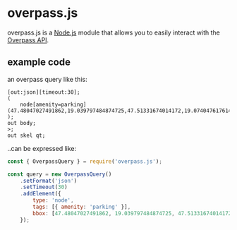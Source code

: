 # overpass.js

overpass.js is a [Node.js](https://nodejs.org) module that allows you to easily interact with the [Overpass API](https://wiki.openstreetmap.org/wiki/Overpass_API).

## example code

an overpass query like this:

```
[out:json][timeout:30];
(
    node[amenity=parking](47.48047027491862,19.039797484874725,47.51331674014172,19.07404761761427);
);
out body;
>;
out skel qt;
```

..can be expressed like:

```js
const { OverpassQuery } = require('overpass.js');

const query = new OverpassQuery()
    .setFormat('json')
    .setTimeout(30)
    .addElement({
        type: 'node',
        tags: [{ amenity: 'parking' }],
        bbox: [47.48047027491862, 19.039797484874725, 47.51331674014172, 19.07404761761427]
    });

```
